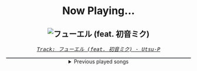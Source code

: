<div align="center"> 
<h1>Now Playing...</h1>

![フューエル (feat. 初音ミク)](https://i.scdn.co/image/ab67616d00001e024890ea6dade6e2af89791f4a)
--
_<samp><a href="https://open.spotify.com/track/0gtb3Koil3SqiU9LfM8R59">Track: フューエル (feat. 初音ミク) - Utsu-P</a></samp>_

<div style="border: 1px #4B5054 solid"></div>
<details>
  <summary>
    Previous played songs
  </summary>
  <table>
    <thead>
      <tr>
        <th>
          Artist
        </th>
        <th>
          Song
        </th>
        <th>
          Link
        </th>
      </tr>
    </thead>
    <tbody>
      <tr><td>Utsu-P</td><td>フューエル (feat. 初音ミク)</td><td><a href="https://open.spotify.com/track/0gtb3Koil3SqiU9LfM8R59">https://open.spotify.com/track/0gtb3Koil3SqiU9LfM8R59</a></td></tr><tr><td>Citizen Soldier</td><td>Good Old Days</td><td><a href="https://open.spotify.com/track/6PTjvBnLu8seFQYNUVTBUW">https://open.spotify.com/track/6PTjvBnLu8seFQYNUVTBUW</a></td></tr><tr><td>ANTITYPE</td><td>The Devil And The Saint</td><td><a href="https://open.spotify.com/track/1rBaSK2Fg4vyCUlopWSB5i">https://open.spotify.com/track/1rBaSK2Fg4vyCUlopWSB5i</a></td></tr><tr><td>Vana</td><td>SERPENTINE</td><td><a href="https://open.spotify.com/track/75K9O7QpjCNkRcgVfRowwq">https://open.spotify.com/track/75K9O7QpjCNkRcgVfRowwq</a></td></tr><tr><td>Until I Wake</td><td>Messenger</td><td><a href="https://open.spotify.com/track/2eMdTYZMs0qUZtgVh58xRu">https://open.spotify.com/track/2eMdTYZMs0qUZtgVh58xRu</a></td></tr><tr><td>ENMY</td><td>Our Demise</td><td><a href="https://open.spotify.com/track/0zgRriKSxerBMB4IjyHQ6n">https://open.spotify.com/track/0zgRriKSxerBMB4IjyHQ6n</a></td></tr><tr><td>Darth Marley</td><td>RISE</td><td><a href="https://open.spotify.com/track/4wYIIa7tvmzpuBUXetJ8Ug">https://open.spotify.com/track/4wYIIa7tvmzpuBUXetJ8Ug</a></td></tr><tr><td>Kayzo</td><td>Can't Slow Down</td><td><a href="https://open.spotify.com/track/3Dfr1VIJGTlnEymtHbrosb">https://open.spotify.com/track/3Dfr1VIJGTlnEymtHbrosb</a></td></tr><tr><td>Ice Nine Kills</td><td>A Work of Art</td><td><a href="https://open.spotify.com/track/3K7vovoUvysvYih4CNKIOc">https://open.spotify.com/track/3K7vovoUvysvYih4CNKIOc</a></td></tr><tr><td>Slaughter to Prevail</td><td>Behelit</td><td><a href="https://open.spotify.com/track/6SShrkXpvyKEMslHdCbqJI">https://open.spotify.com/track/6SShrkXpvyKEMslHdCbqJI</a></td></tr><tr><td>Elephant Music</td><td>Celestis</td><td><a href="https://open.spotify.com/track/1kJBMw58YO57gBPPIZIc0U">https://open.spotify.com/track/1kJBMw58YO57gBPPIZIc0U</a></td></tr><tr><td>Dead Eyes</td><td>Better Off</td><td><a href="https://open.spotify.com/track/1BgqoOYdf6eQfznp9o4tmE">https://open.spotify.com/track/1BgqoOYdf6eQfznp9o4tmE</a></td></tr><tr><td>Hollywood Undead</td><td>Hollywood Forever</td><td><a href="https://open.spotify.com/track/5CNopDW4B3IBlspdSmvjCh">https://open.spotify.com/track/5CNopDW4B3IBlspdSmvjCh</a></td></tr><tr><td>Saliva</td><td>Time Bomb</td><td><a href="https://open.spotify.com/track/2I1nBbKMRuAw8cMJb66Xaw">https://open.spotify.com/track/2I1nBbKMRuAw8cMJb66Xaw</a></td></tr><tr><td>The Plot In You</td><td>Spare Me</td><td><a href="https://open.spotify.com/track/04NfX1qK7HBIzejYQhj6qn">https://open.spotify.com/track/04NfX1qK7HBIzejYQhj6qn</a></td></tr><tr><td>Utsu-P</td><td>拒絶反応</td><td><a href="https://open.spotify.com/track/3YLFAxbvToG3VtiBSAuVcG">https://open.spotify.com/track/3YLFAxbvToG3VtiBSAuVcG</a></td></tr><tr><td>Utsu-P</td><td>vivid (feat. 巡音ルカ&初音ミク)</td><td><a href="https://open.spotify.com/track/0e6ZnFlNQK8EYXPa2mPEFO">https://open.spotify.com/track/0e6ZnFlNQK8EYXPa2mPEFO</a></td></tr><tr><td>Utsu-P</td><td>地獄ポップス</td><td><a href="https://open.spotify.com/track/0cq98tosxLPzkpGUjsAUd8">https://open.spotify.com/track/0cq98tosxLPzkpGUjsAUd8</a></td></tr><tr><td>Utsu-P</td><td>God Gacha (feat. 初音ミク&裏命)</td><td><a href="https://open.spotify.com/track/16BFNjQ9C9bF67Jex48h8g">https://open.spotify.com/track/16BFNjQ9C9bF67Jex48h8g</a></td></tr><tr><td>Utsu-P</td><td>天使だと思っていたのに</td><td><a href="https://open.spotify.com/track/1AKxFPxfTCVbVD4fiAL8GK">https://open.spotify.com/track/1AKxFPxfTCVbVD4fiAL8GK</a></td></tr>
    </tbody>
  </table>
</details>

</div>
